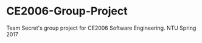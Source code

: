 # CE2006-Group-Project
Team Secret's group project for CE2006 Software Engineering. NTU Spring 2017
